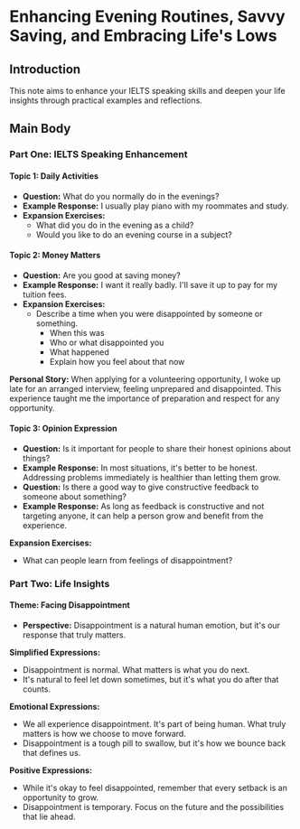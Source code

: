 # Enhancing Evening Routines, Savvy Saving, and Embracing Life's Lows

## Introduction

This note aims to enhance your IELTS speaking skills and deepen your life insights through practical examples and reflections.

## Main Body

### Part One: IELTS Speaking Enhancement

#### Topic 1: Daily Activities

- **Question:** What do you normally do in the evenings?
- **Example Response:** I usually play piano with my roommates and study.
- **Expansion Exercises:**
  - What did you do in the evening as a child?
  - Would you like to do an evening course in a subject?

#### Topic 2: Money Matters

- **Question:** Are you good at saving money?
- **Example Response:** I want it really badly. I'll save it up to pay for my tuition fees.
- **Expansion Exercises:**
  - Describe a time when you were disappointed by someone or something.
    - When this was
    - Who or what disappointed you
    - What happened
    - Explain how you feel about that now

**Personal Story:**
When applying for a volunteering opportunity, I woke up late for an arranged interview, feeling unprepared and disappointed. This experience taught me the importance of preparation and respect for any opportunity.

#### Topic 3: Opinion Expression

- **Question:** Is it important for people to share their honest opinions about things?
- **Example Response:** In most situations, it's better to be honest. Addressing problems immediately is healthier than letting them grow.
- **Question:** Is there a good way to give constructive feedback to someone about something?
- **Example Response:** As long as feedback is constructive and not targeting anyone, it can help a person grow and benefit from the experience.

**Expansion Exercises:**

- What can people learn from feelings of disappointment?

### Part Two: Life Insights

#### Theme: Facing Disappointment

- **Perspective:** Disappointment is a natural human emotion, but it's our response that truly matters.

**Simplified Expressions:**

- Disappointment is normal. What matters is what you do next.
- It's natural to feel let down sometimes, but it's what you do after that counts.

**Emotional Expressions:**

- We all experience disappointment. It's part of being human. What truly matters is how we choose to move forward.
- Disappointment is a tough pill to swallow, but it's how we bounce back that defines us.

**Positive Expressions:**

- While it's okay to feel disappointed, remember that every setback is an opportunity to grow.
- Disappointment is temporary. Focus on the future and the possibilities that lie ahead.
